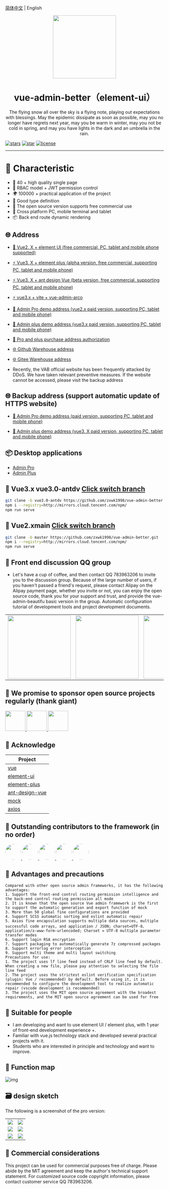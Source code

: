 [简体中文](./README.md) | English

<div align="center"><img width="200" src="https://gcore.jsdelivr.net/gh/zxwk1998/image/logo/vab.png"/>
<h1> vue-admin-better（element-ui） </h1>
<p>The flying snow all over the sky is a flying note, playing out expectations with blessings. May the epidemic dissipate as soon as possible, may you no longer have regrets next year, may you be warm in winter, may you not be cold in spring, and may you have lights in the dark and an umbrella in the rain.
</p>
</div>

[![stars](https://img.shields.io/github/stars/zxwk1998/vue-admin-better?style=flat-square&logo=GitHub)](https://github.com/zxwk1998/vue-admin-better)
[![star](https://gitee.com/chu1204505056/vue-admin-better/badge/star.svg?theme=gray)](https://gitee.com/chu1204505056/vue-admin-better)
[![license](https://img.shields.io/github/license/zxwk1998/vue-admin-better?style=flat-square)](https://en.wikipedia.org/wiki/MIT_License)

---

# 🎉 Characteristic

- 💪 40 + high quality single page
- 💅 RBAC model + JWT permission control
- 🌍 100000 + practical application of the project
- 👏 Good type definition
- 🥳 The open source version supports free commercial use
- 🚀 Cross platform PC, mobile terminal and tablet
- 📦 Back end route dynamic rendering

## 🌐 Address

- [🎉 Vue2. X + element UI (free commercial, PC, tablet and mobile phone supported)](https://vue-admin-beautiful.com/vue-admin-beautiful-element/?hmsr=github&hmpl=&hmcu=&hmkw=&hmci=)

- [⚡️ Vue3. X + element plus (alpha version, free commercial, supporting PC, tablet and mobile phone)](https://vue-admin-beautiful.com/vue-admin-beautiful-element-plus/?hmsr=github&hmpl=&hmcu=&hmkw=&hmci=)

- [⚡️ Vue3. X + ant design Vue (beta version, free commercial, supporting PC, tablet and mobile phone)](https://vue-admin-beautiful.com/vue-admin-beautiful-antdv/?hmsr=github&hmpl=&hmcu=&hmkw=&hmci=)

- [⚡️ vue3.x + vite + vue-admin-arco](https://vue-admin-beautiful.com/vue-admin-arco/?hmsr=github&hmpl=&hmcu=&hmkw=&hmci=)

- [🚀 Admin Pro demo address (vue2.x paid version, supporting PC, tablet and mobile phone)](https://vue-admin-beautiful.com/admin-pro/?hmsr=github&hmpl=&hmcu=&hmkw=&hmci=)

- [🚀 Admin plus demo address (vue3.x paid version, supporting PC, tablet and mobile phone)](https://vue-admin-beautiful.com/admin-plus/?hmsr=github&hmpl=&hmcu=&hmkw=&hmci=)

- [📌 Pro and plus purchase address authorization](https://vue-admin-beautiful.com/authorization/)

- [🌐 Github Warehouse address](https://github.com/zxwk1998/vue-admin-better?utm_source=gold_browser_extension)

- [🌐 Gitee Warehouse address](https://gitee.com/chu1204505056/vue-admin-better?_from=gitee_search)

- Recently, the VAB official website has been frequently attacked by DDoS. We have taken relevant preventive measures.
  If the website cannot be accessed, please visit the backup address

## 🌐 Backup address (support automatic update of HTTPS website)

- [🚀 Admin Pro demo address (paid version, supporting PC, tablet and mobile phone)](https://chu1204505056.gitee.io/admin-pro/?hmsr=github&hmpl=&hmcu=&hmkw=&hmci=)

- [🚀 Admin plus demo address (vue3. X paid version, supporting PC, tablet and mobile phone)](https://chu1204505056.gitee.io/admin-plus/?hmsr=github&hmpl=&hmcu=&hmkw=&hmci=)

## 📦️ Desktop applications

- [Admin Pro](https://gitee.com/chu1204505056/microsoft-store/raw/master/AdminPlus.zip)
- [Admin Plus](https://gitee.com/chu1204505056/microsoft-store/raw/master/AdminPlus.zip)

## 🌱 Vue3.x vue3.0-antdv [Click switch branch](https://github.com/zxwk1998/vue-admin-better/tree/vue3.0-antdv)

```bash
git clone -b vue3.0-antdv https://github.com/zxwk1998/vue-admin-better.git
npm i --registry=http://mirrors.cloud.tencent.com/npm/
npm run serve
```

## 🌱 Vue2.xmain [Click switch branch](https://github.com/zxwk1998/vue-admin-better/tree/master)

```bash
git clone -b master https://github.com/zxwk1998/vue-admin-better.git
npm i --registry=http://mirrors.cloud.tencent.com/npm/
npm run serve
```

## 🍻 Front end discussion QQ group

- Let's have a cup of coffee, and then contact QQ 783963206 to invite you to the discussion group. Because of the large
  number of users, if you haven't passed a friend's request, please contact Alipay on the Alipay payment page, whether
  you invite or not, you can enjoy the open source code, thank you for your support and trust, and provide the
  vue-admin-beautifu basic version in the group. Automatic configuration tutorial of development tools and project
  development documents.

<table>
<tr>
<!-- <td>
<img width="200px" src="https://gcore.jsdelivr.net/gh/zxwk1998/image/qq_group/hbm.jpg">
</td> -->
<td>
<img width="200px" src="https://gcore.jsdelivr.net/gh/zxwk1998/image/zfb_kf.jpg">
</td>
<td>
<img width="200px" src="https://gcore.jsdelivr.net/gh/zxwk1998/image/qq_group/vab-2.jpg">
</td>
<td>
<img width="200px" src="https://gcore.jsdelivr.net/gh/zxwk1998/image/qq_group/vab-3.jpg">
</td>
</tr>
</table>

## 🙈 We promise to sponsor open source projects regularly (thank giant)

<a title="vue" href="https://opencollective.com/vuejs" target="_blank">
<img width="64px" src="https://gcore.jsdelivr.net/gh/zxwk1998/image/vue.png"/>
</a>
<a title="element-plus" href="https://opencollective.com/element-plus" target="_blank">
<img width="64px" src="https://gcore.jsdelivr.net/gh/zxwk1998/image/element-plus.png"/>
</a>
<a title="ant-design-vue" href="https://opencollective.com/ant-design-vue" target="_blank">
<img width="64px" src="https://images.opencollective.com/ant-design-vue/2ec179b/logo/256.png"/>
</a>

## 🎨 Acknowledge

| Project                                                          |
| ---------------------------------------------------------------- |
| [vue](https://github.com/vuejs/vue)                              |
| [element-ui](https://github.com/ElemeFE/element)                 |
| [element-plus](https://github.com/element-plus/element-plus)     |
| [ant-design-vue](https://github.com/vueComponent/ant-design-vue) |
| [mock](https://github.com/nuysoft/Mock)                          |
| [axios](https://github.com/axios/axios)                          |

## 👷 Outstanding contributors to the framework (in no order)

<a href="https://github.com/buuing" target="_blank">
<img width="50px" style="border-radius:999px" src="https://avatars.githubusercontent.com/u/36689704?s=50"/>
</a>
<a href="https://github.com/hipi" target="_blank">
<img width="50px" style="border-radius:999px" src="https://avatars.githubusercontent.com/u/22478003?s=50"/>
</a>
<a href="https://github.com/fwfmiao" target="_blank">
<img width="50px" style="border-radius:999px" src="https://avatars.githubusercontent.com/u/29328241?s=50"/>
</a>
<a href="https://github.com/hdtopku" target="_blank">
<img width="50px" style="border-radius:999px" src="https://avatars.githubusercontent.com/u/14859466?s=50"/>
</a>
<a href="https://github.com/shaonialife" target="_blank">
<img width="50px" style="border-radius:999px" src="https://avatars.githubusercontent.com/u/16135960?s=50"/>
</a>

## 📌 Advantages and precautions

```
Compared with other open source admin frameworks, it has the following advantages:
1. Support the front-end control routing permission intelligence and the back-end control routing permission all mode
2. It is known that the open source Vue admin framework is the first to support the automatic generation and export function of mock
3. More than 50 global fine configurations are provided
4. Support SCSS automatic sorting and eslint automatic repair
5. Axios fine encapsulation supports multiple data sources, multiple successful code arrays, and application / JSON; charset=UTF-8、application/x-www-form-urlencoded; Charset = UTF-8 multiple parameter transfer modes
6. Support login RSA encryption
7. Support packaging to automatically generate 7z compressed packages
8. Support errorlog error interception
9. Support multi theme and multi layout switching
Precautions for use:
1. The project uses lf line feed instead of CRLF line feed by default. When creating a new file, please pay attention to selecting the file line feed
2. The project uses the strictest eslint verification specification (plugin: Vue / recommended) by default. Before using it, it is recommended to configure the development tool to realize automatic repair (vscode development is recommended)
3. The project uses the MIT open source agreement with the broadest requirements, and the MIT open source agreement can be used for free

```

## 💚 Suitable for people

- I am developing and want to use element UI / element plus, with 1 year of front-end development experience +.
- Familiar with vue.js technology stack and developed several practical projects with it.
- Students who are interested in principle and technology and want to improve.

## 🎉 Function map

![img](https://gcore.jsdelivr.net/gh/zxwk1998/image/vip/flow.drawio.png)

## 🗃️ design sketch

The following is a screenshot of the pro version:

<table>
<tr>
<td>
<img src="https://gcore.jsdelivr.net/gh/zxwk1998/image/2.png">
</td>
<td>
<img src="https://gcore.jsdelivr.net/gh/zxwk1998/image/6.png">
</td>
</tr>
<tr>
<td>
<img src="https://gcore.jsdelivr.net/gh/zxwk1998/image/8.png">
</td>
<td>
<img src="https://gcore.jsdelivr.net/gh/zxwk1998/image/9.png">
</td>
</tr>
<tr>
<td>
<img src="https://gcore.jsdelivr.net/gh/zxwk1998/image/3.png">
</td>
<td>
<img src="https://gcore.jsdelivr.net/gh/zxwk1998/image/5.png">
</td>
</tr>
</table>

## 📄 Commercial considerations

This project can be used for commercial purposes free of charge. Please abide by the MIT agreement and keep the author's
technical support statement. For customized source code copyright information, please contact customer service QQ 783963206.

<!-- ## 严正声明

近期发现不少游手好闲之人有组织有预谋的利用码云、知乎、掘金等网站可用国外非法网站提供的匿名手机号注册的账号 bug 冒充 vab 去攻击 vue-element-admin，iview-admin，若依，d2-admin，ant-design-vue 的行为，恶意制造对立，试图让其他开源作者卷入其中，对各位开源作者造成的影响我们深表歉意，我们欢迎 vab 的用户去体验其他更优秀的框架，vue-admin-beautiful 走到今天实属不易，被人冒充，被人发帖诋毁，被人故意发布错误言论假装发帖表扬实则为我们招骂，无意动任何人的奶酪，从 2020 年至今坚持全职维护已过一年时间，说实在的我们靠技术生存并不丢人吧，一年来感谢 vab 的用户对我们不离不弃，也希望大家越来越好，加油！ -->
